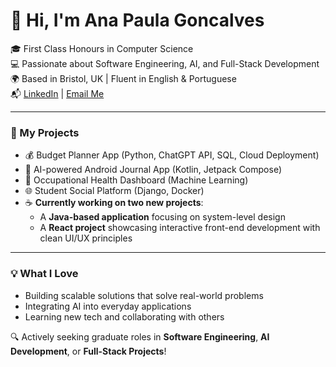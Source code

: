 # 👋 Hi, I'm Ana Paula Goncalves

🎓 First Class Honours in Computer Science  
💻 Passionate about Software Engineering, AI, and Full-Stack Development  
🌍 Based in Bristol, UK | Fluent in English & Portuguese  
📬 [LinkedIn](www.linkedin.com/in/ana-paula-goncalves-b1a6ba1ab) | [Email Me](Anapaulaf.g@icloud.com)

---

### 🚀 My Projects
- 💰 Budget Planner App (Python, ChatGPT API, SQL, Cloud Deployment)
- 📝 AI-powered Android Journal App (Kotlin, Jetpack Compose)
- 🧠 Occupational Health Dashboard (Machine Learning)
- 🌐 Student Social Platform (Django, Docker)
- ☕ **Currently working on two new projects**:  
  - A **Java-based application** focusing on system-level design  
  - A **React project** showcasing interactive front-end development with clean UI/UX principles

---

### 💡 What I Love
- Building scalable solutions that solve real-world problems  
- Integrating AI into everyday applications  
- Learning new tech and collaborating with others

🔍 Actively seeking graduate roles in **Software Engineering**, **AI Development**, or **Full-Stack Projects**!
